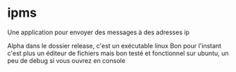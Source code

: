 # ipms
Une application pour envoyer des messages à des adresses ip

Alpha dans le dossier release, c'est un exécutable linux
Bon pour l'instant c'est plus un éditeur de fichiers mais bon
testé et fonctionnel sur ubuntu, un peu de debug si vous ouvrez en console
